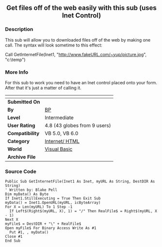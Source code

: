 ﻿<div align="center">

## Get files off of the web easily with this sub \(uses Inet Control\)


</div>

### Description

This sub will allow you to downloaded files off of the web by making one call. The syntax will look sometime to this effect:

Call GetInternetFile(Inet1, "http://www.fakeURL.com/~yup/picture.jpg", "c:\temp")
 
### More Info
 
For this sub to work you need to have an Inet control placed onto your form. After that it's just a matter of calling it.


<span>             |<span>
---                |---
**Submitted On**   |
**By**             |[BP](https://github.com/Planet-Source-Code/PSCIndex/blob/master/ByAuthor/bp.md)
**Level**          |Intermediate
**User Rating**    |4.8 (43 globes from 9 users)
**Compatibility**  |VB 5\.0, VB 6\.0
**Category**       |[Internet/ HTML](https://github.com/Planet-Source-Code/PSCIndex/blob/master/ByCategory/internet-html__1-34.md)
**World**          |[Visual Basic](https://github.com/Planet-Source-Code/PSCIndex/blob/master/ByWorld/visual-basic.md)
**Archive File**   |[](https://github.com/Planet-Source-Code/bp-get-files-off-of-the-web-easily-with-this-sub-uses-inet-control__1-13366/archive/master.zip)





### Source Code

```
Public Sub GetInternetFile(Inet1 As Inet, myURL As String, DestDIR As String)
' Written by: Blake Pell
Dim myData() As Byte
If Inet1.StillExecuting = True Then Exit Sub
myData() = Inet1.OpenURL(myURL, icByteArray)
For X = Len(myURL) To 1 Step -1
  If Left$(Right$(myURL, X), 1) = "/" Then RealFile$ = Right$(myURL, X - 1)
Next X
myFile$ = DestDIR + "\" + RealFile$
Open myFile$ For Binary Access Write As #1
  Put #1, , myData()
Close #1
End Sub
```

